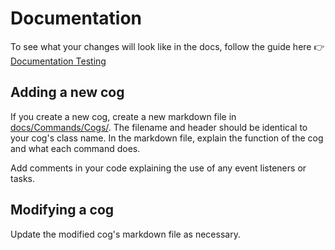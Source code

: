 # Documentation

To see what your changes will look like in the docs, follow the guide here :point_right:
[Documentation Testing](https://uwaterloo-tron.github.io/discord-bot/Contributing/Testing/documentation/)
 
## Adding a new cog

If you create a new cog, create a new markdown file in [docs/Commands/Cogs/][1]. The filename and header
should be identical to your cog's class name. In the markdown file, explain the function of the cog and
what each command does.

Add comments in your code explaining the use of any event listeners or tasks.

## Modifying a cog

Update the modified cog's markdown file as necessary.

[1]: https://github.com/uwaterloo-tron/discord-bot/tree/master/docs/Commands/Cogs
